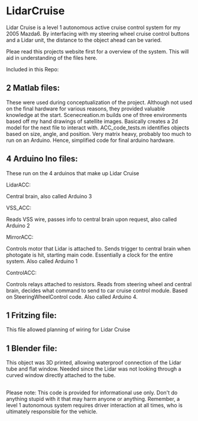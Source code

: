 # LidarCruise

Lidar Cruise is a level 1 autonomous active cruise control system for my 2005 Mazda6. By interfacing with my steering wheel cruise control buttons and a Lidar unit, the distance to the object ahead can be varied.

Pleae read this projects website first for a overview of the system. This will aid in understanding of the files here.

Included in this Repo:

## 2 Matlab files: 
These were used during conceptualization of the project. Although not used on the final hardware for various reasons, they provided valuable knowledge at the start. Scenecreation.m builds one of three environments based off my hand drawings of satellite images. Basically creates a 2d model for the next file to interact with. ACC_code_tests.m identifies objects based on size, angle, and position. Very matrix heavy, probably too much to run on an Arduino. Hence, simplified code for final arduino hardware.

## 4 Arduino Ino files:
These run on the 4 arduinos that make up Lidar Cruise

LidarACC:

Central brain, also called Arduino 3

VSS_ACC: 

Reads VSS wire, passes info to central brain upon request, also called Arduino 2

MirrorACC:

Controls motor that Lidar is attached to. Sends trigger to central brain when photogate is hit, starting main code. Essentially a clock for the entire system. Also called Arduino 1

ControlACC:

Controls relays attached to resistors. Reads from steering wheel and central brain, decides what command to send to car cruise control module. Based on SteeringWheelControl code. Also called Arduino 4.

## 1 Fritzing file: 
This file allowed planning of wiring for Lidar Cruise

## 1 Blender file: 
This object was 3D printed, allowing waterproof connection of the Lidar tube and flat window. Needed since the Lidar was not looking through a curved window directly attached to the tube. 

##

Please note: This code is provided for informational use only. Don't do anything stupid with it that may harm anyone or anything. Remember, a level 1 autonomous system requires driver interaction at all times, who is ultimately responsible for the vehicle.
